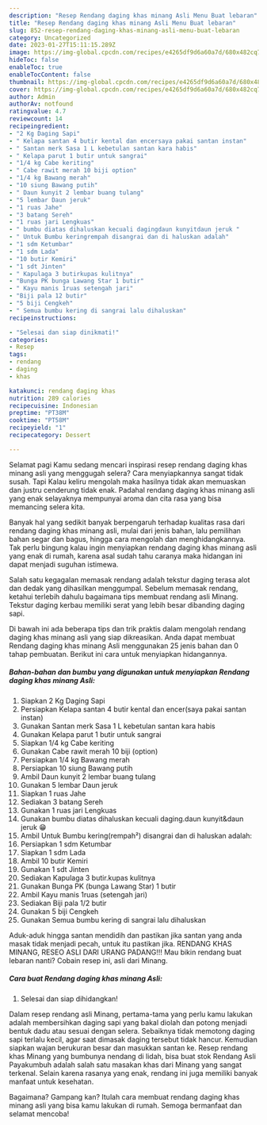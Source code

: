 ```yaml
---
description: "Resep Rendang daging khas minang Asli Menu Buat lebaran"
title: "Resep Rendang daging khas minang Asli Menu Buat lebaran"
slug: 852-resep-rendang-daging-khas-minang-asli-menu-buat-lebaran
category: Uncategorized
date: 2023-01-27T15:11:15.289Z
image: https://img-global.cpcdn.com/recipes/e4265df9d6a60a7d/680x482cq70/rendang-daging-khas-minang-asli-foto-resep-utama.jpg
hideToc: false
enableToc: true
enableTocContent: false
thumbnail: https://img-global.cpcdn.com/recipes/e4265df9d6a60a7d/680x482cq70/rendang-daging-khas-minang-asli-foto-resep-utama.jpg
cover: https://img-global.cpcdn.com/recipes/e4265df9d6a60a7d/680x482cq70/rendang-daging-khas-minang-asli-foto-resep-utama.jpg
author: Admin
authorAv: notfound
ratingvalue: 4.7
reviewcount: 14
recipeingredient:
- "2 Kg Daging Sapi"
- " Kelapa santan 4 butir kental dan encersaya pakai santan instan"
- " Santan merk Sasa 1 L kebetulan santan kara habis"
- " Kelapa parut 1 butir untuk sangrai"
- "1/4 kg Cabe keriting"
- " Cabe rawit merah 10 biji option"
- "1/4 kg Bawang merah"
- "10 siung Bawang putih"
- " Daun kunyit 2 lembar buang tulang"
- "5 lembar Daun jeruk"
- "1 ruas Jahe"
- "3 batang Sereh"
- "1 ruas jari Lengkuas"
- " bumbu diatas dihaluskan kecuali dagingdaun kunyitdaun jeruk "
- " Untuk Bumbu keringrempah disangrai dan di haluskan adalah"
- "1 sdm Ketumbar"
- "1 sdm Lada"
- "10 butir Kemiri"
- "1 sdt Jinten"
- " Kapulaga 3 butirkupas kulitnya"
- "Bunga PK bunga Lawang Star 1 butir"
- " Kayu manis 1ruas setengah jari"
- "Biji pala 12 butir"
- "5 biji Cengkeh"
- " Semua bumbu kering di sangrai lalu dihaluskan"
recipeinstructions:

- "Selesai dan siap dinikmati!"
categories:
- Resep
tags:
- rendang
- daging
- khas

katakunci: rendang daging khas 
nutrition: 289 calories
recipecuisine: Indonesian
preptime: "PT38M"
cooktime: "PT58M"
recipeyield: "1"
recipecategory: Dessert

---
```



Selamat pagi Kamu sedang mencari inspirasi resep rendang daging khas minang asli yang menggugah selera? Cara menyiapkannya sangat tidak susah. Tapi Kalau keliru mengolah maka hasilnya tidak akan memuaskan dan justru cenderung tidak enak. Padahal rendang daging khas minang asli yang enak selayaknya mempunyai aroma dan cita rasa yang bisa memancing selera kita.


Banyak hal yang sedikit banyak berpengaruh terhadap kualitas rasa dari rendang daging khas minang asli, mulai dari jenis bahan, lalu pemilihan bahan segar dan bagus, hingga cara mengolah dan menghidangkannya. Tak perlu bingung kalau ingin menyiapkan rendang daging khas minang asli yang enak di rumah, karena asal sudah tahu caranya maka hidangan ini dapat menjadi suguhan istimewa.

Salah satu kegagalan memasak rendang adalah tekstur daging terasa alot dan dedak yang dihasilkan menggumpal. Sebelum memasak rendang, ketahui terlebih dahulu bagaimana tips membuat rendang asli Minang. Tekstur daging kerbau memiliki serat yang lebih besar dibanding daging sapi.


Di bawah ini ada beberapa tips dan trik praktis dalam mengolah rendang daging khas minang asli yang siap dikreasikan. Anda dapat membuat Rendang daging khas minang Asli menggunakan 25 jenis bahan dan 0 tahap pembuatan. Berikut ini cara untuk menyiapkan hidangannya.

<!--inarticleads1-->

##### Bahan-bahan dan bumbu yang digunakan untuk menyiapkan Rendang daging khas minang Asli:

1. Siapkan 2 Kg Daging Sapi
1. Persiapkan  Kelapa santan 4 butir kental dan encer(saya pakai santan instan)
1. Gunakan  Santan merk Sasa 1 L kebetulan santan kara habis
1. Gunakan  Kelapa parut 1 butir untuk sangrai
1. Siapkan 1/4 kg Cabe keriting
1. Gunakan  Cabe rawit merah 10 biji (option)
1. Persiapkan 1/4 kg Bawang merah
1. Persiapkan 10 siung Bawang putih
1. Ambil  Daun kunyit 2 lembar buang tulang
1. Gunakan 5 lembar Daun jeruk
1. Siapkan 1 ruas Jahe
1. Sediakan 3 batang Sereh
1. Gunakan 1 ruas jari Lengkuas
1. Gunakan  bumbu diatas dihaluskan kecuali daging.daun kunyit&amp;daun jeruk 😁
1. Ambil  Untuk Bumbu kering(rempah²) disangrai dan di haluskan adalah:
1. Persiapkan 1 sdm Ketumbar
1. Siapkan 1 sdm Lada
1. Ambil 10 butir Kemiri
1. Gunakan 1 sdt Jinten
1. Sediakan  Kapulaga 3 butir.kupas kulitnya
1. Gunakan Bunga PK (bunga Lawang Star) 1 butir
1. Ambil  Kayu manis 1ruas (setengah jari)
1. Sediakan Biji pala 1/2 butir
1. Gunakan 5 biji Cengkeh
1. Gunakan  Semua bumbu kering di sangrai lalu dihaluskan


Aduk-aduk hingga santan mendidih dan pastikan jika santan yang anda masak tidak menjadi pecah, untuk itu pastikan jika. RENDANG KHAS MINANG, RESEO ASLI DARI URANG PADANG!!! Mau bikin rendang buat lebaran nanti? Cobain resep ini, asli dari Minang. 

<!--inarticleads2-->

##### Cara buat Rendang daging khas minang Asli:


1. Selesai dan siap dihidangkan!

Dalam resep rendang asli Minang, pertama-tama yang perlu kamu lakukan adalah membersihkan daging sapi yang bakal diolah dan potong menjadi bentuk dadu atau sesuai dengan selera. Sebaiknya tidak memotong daging sapi terlalu kecil, agar saat dimasak daging tersebut tidak hancur. Kemudian siapkan wajan berukuran besar dan masukkan santan ke. Resep rendang khas Minang yang bumbunya nendang di lidah, bisa buat stok Rendang Asli Payakumbuh adalah salah satu masakan khas dari Minang yang sangat terkenal. Selain karena rasanya yang enak, rendang ini juga memiliki banyak manfaat untuk kesehatan. 

Bagaimana? Gampang kan? Itulah cara membuat rendang daging khas minang asli yang bisa kamu lakukan di rumah. Semoga bermanfaat dan selamat mencoba!
